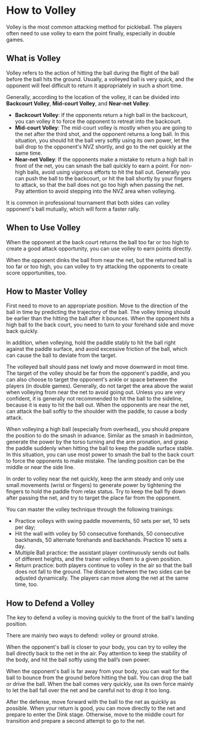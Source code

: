 # How to Volley

Volley is the most common attacking method for pickleball. The players often need to use volley to earn the point finally, especially in double games.

## What is Volley

Volley refers to the action of hitting the ball during the flight of the ball before the ball hits the ground. Usually, a volleyed ball is very quick, and the opponent will feel difficult to return it appropriately in such a short time.

Generally, according to the location of the volley, it can be divided into **Backcourt Volley**, **Mid-court Volley**, and **Near-net Volley**.

* **Backcourt Volley**: If the opponents return a high ball in the backcourt, you can volley it to force the opponent to retreat into the backcourt.
* **Mid-court Volley**: The mid-court volley is mostly when you are going to the net after the third shot, and the opponent returns a long ball. In this situation, you should hit the ball very softly using its own power, let the ball drop to the opponent's NVZ shortly, and go to the net quickly at the same time.
* **Near-net Volley**: If the opponents make a mistake to return a high ball in front of the net, you can smash the ball quickly to earn a point. For non-high balls, avoid using vigorous efforts to hit the ball out. Generally you can push the ball to the backcourt, or hit the ball shortly by your fingers to attack, so that the ball does not go too high when passing the net. Pay attention to avoid stepping into the NVZ area when volleying.


It is common in professional tournament that both sides can volley opponent's ball mutually, which will form a faster rally.

## When to Use Volley

When the opponent at the back court returns the ball too far or too high to create a good attack opportunity, you can use volley to earn points directly.

When the opponent dinks the ball from near the net, but the returned ball is too far or too high, you can volley to try attacking the opponents to create score opportunities, too.

## How to Master Volley

First need to move to an appropriate position. Move to the direction of the ball in time by predicting the trajectory of the ball. The volley timing should be earlier than the hitting the ball after it bounces. When the opponent hits a high ball to the back court, you need to turn to your forehand side and move back quickly.

In addition, when volleying, hold the paddle stably to hit the ball right against the paddle surface, and avoid excessive friction of the ball, which can cause the ball to deviate from the target.

The volleyed ball should pass net lowly and move downward in most time. The target of the volley should be far from the opponent's paddle, and you can also choose to target the opponent's ankle or space between the players (in double games). Generally, do not target the area above the waist when volleying from near the net to avoid going out. Unless you are very confident, it is generally not recommended to hit the ball to the sideline, because it is easy to hit the ball out. When the opponents are near the net, can attack the ball softly to the shoulder with the paddle, to cause a body attack.

When volleying a high ball (especially from overhead), you should prepare the position to do the smash in advance. Similar as the smash in badminton, generate the power by the torso turning and the arm pronation, and grasp the paddle suddenly when hitting the ball to keep the paddle surface stable. In this situation, you can use most power to smash the ball to the back court to force the opponents to make mistake. The landing position can be the middle or near the side line.

In order to volley near the net quickly, keep the arm steady and only use small movements (wrist or fingers) to generate power by tightening the fingers to hold the paddle from relax status. Try to keep the ball fly down after passing the net, and try to target the place far from the opponent.

You can master the volley technique through the following trainings:

* Practice volleys with swing paddle movements, 50 sets per set, 10 sets per day;
* Hit the wall with volley by 50 consecutive forehands, 50 consecutive backhands, 50 alternate forehands and backhands. Practice 10 sets a day.
* Multiple Ball practice: the assistant player continuously sends out balls of different heights, and the trainer volleys them to a given position.
* Return practice: both players continue to volley in the air so that the ball does not fall to the ground. The distance between the two sides can be adjusted dynamically. The players can move along the net at the same time, too.

## How to Defend a Volley

The key to defend a volley is moving quickly to the front of the ball's landing position.

There are mainly two ways to defend: volley or ground stroke.

When the opponent's ball is closer to your body, you can try to volley the ball directly back to the net in the air. Pay attention to keep the stability of the body, and hit the ball softly using the ball’s own power.

When the opponent's ball is far away from your body, you can wait for the ball to bounce from the ground before hitting the ball. You can drop the ball or drive the ball. When the ball comes very quickly, use its own force mainly to let the ball fall over the net and be careful not to drop it too long.

After the defense, move forward with the ball to the net as quickly as possible. When your return is good, you can move directly to the net and prepare to enter the Dink stage. Otherwise, move to the middle court for transition and prepare a second attempt to go to the net. 
